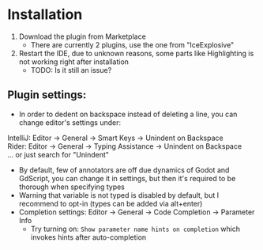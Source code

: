 # Installation 

1. Download the plugin from Marketplace
    - There are currently 2 plugins, use the one from "IceExplosive"
2. Restart the IDE, due to unknown reasons, some parts like Highlighting is not working right after installation
   - TODO: Is it still an issue?

## Plugin settings:
- In order to dedent on backspace instead of deleting a line, you can change editor's settings under:

IntelliJ: Editor -> General -> Smart Keys -> Unindent on Backspace  
Rider: Editor -> General -> Typing Assistance -> Unindent on Backspace  
... or just search for "Unindent"

- By default, few of annotators are off due dynamics of Godot and GdScript, you can change it in settings, but then
  it's required to be thorough when specifying types
- Warning that variable is not typed is disabled by default, but I recommend to opt-in (types can be added via alt+enter)
- Completion settings: Editor -> General -> Code Completion -> Parameter Info
    - Try turning on: `Show parameter name hints on completion` which invokes hints after auto-completion
